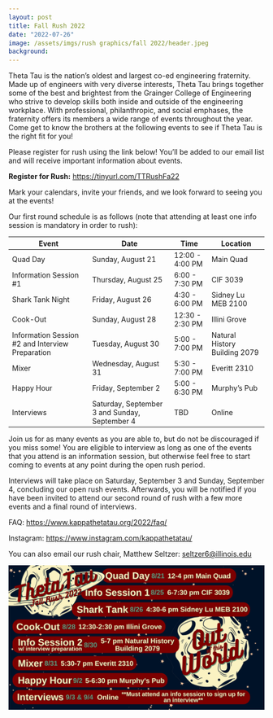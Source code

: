 ```yaml
---
layout: post
title: Fall Rush 2022
date: "2022-07-26"
image: /assets/imgs/rush graphics/fall 2022/header.jpeg
background:
---
```


Theta Tau is the nation’s oldest and largest co-ed engineering fraternity. Made up of engineers with very diverse interests, Theta Tau brings together some of the best and brightest from the Grainger College of Engineering who strive to develop skills both inside and outside of the engineering workplace. With professional, philanthropic, and social emphases, the fraternity offers its members a wide range of events throughout the year. Come get to know the brothers at the following events to see if Theta Tau is the right fit for you!

Please register for rush using the link below! You’ll be added to our email list and will receive important information about events.

**Register for Rush:** <https://tinyurl.com/TTRushFa22>

Mark your calendars, invite your friends, and we look forward to seeing you at the events!

Our first round schedule is as follows (note that attending at least one info session is mandatory in order to rush):


| Event                                            | Date                                          | Time            | Location                      |
| ------------------------------------------------ | --------------------------------------------- | --------------- |-------------------------------|
| Quad Day                                         | Sunday, August 21                             | 12:00 - 4:00 PM | Main Quad                     |
| Information Session #1                           | Thursday, August 25                           | 6:00 - 7:30 PM  | CIF 3039                      |
| Shark Tank Night                                 | Friday, August 26                             | 4:30 - 6:00 PM  | Sidney Lu MEB 2100            |
| Cook-Out                                         | Sunday, August 28                             | 12:30 - 2:30 PM | Illini Grove                  |
| Information Session #2 and Interview Preparation | Tuesday, August 30                            | 5:00 - 7:00 PM  | Natural History Building 2079 |
| Mixer                                            | Wednesday, August 31                          | 5:30 - 7:00 PM  | Everitt 2310                  |
| Happy Hour                                       | Friday, September 2                           | 5:00 - 6:30 PM  | Murphy’s Pub                  |
| Interviews                                       | Saturday, September 3 and Sunday, September 4 | TBD             | Online                        |


Join us for as many events as you are able to, but do not be discouraged if you miss some! You are eligible to interview as long as one of the events that you attend is an information session, but otherwise feel free to start coming to events at any point during the open rush period.

Interviews will take place on Saturday, September 3 and Sunday, September 4, concluding our open rush events. Afterwards, you will be notified if you have been invited to attend our second round of rush with a few more events and a final round of interviews.

FAQ: <https://www.kappathetatau.org/2022/faq/>

Instagram: <https://www.instagram.com/kappathetatau/>

You can also email our rush chair, Matthew Seltzer: seltzer6@illinois.edu


![](/assets/imgs/posts/fall-rush-2022-schedule.jpg)

